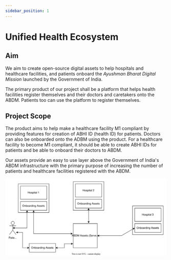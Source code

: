 ```yaml
---
sidebar_position: 1
---
```


# Unified Health Ecosystem

## Aim

We aim to create open-source digital assets to help hospitals and healthcare facilities, and patients onboard the _Ayushman Bharat Digital Mission_ launched by the Government of India.

The primary product of our project shall be a platform that helps health facilities register themselves and their doctors and caretakers onto the ABDM. Patients too can use the platform to register themselves.

## Project Scope

The product aims to help make a healthcare facility M1 compliant by providing features for creation of ABHI ID (health ID) for patients. Doctors can also be onboarded onto the ADBM using the product. For a healthcare facility to become M1 compliant, it should be able to create ABHI IDs for patients and be able to onboard their doctors to ABDM.

Our assets provide an easy to use layer above the Government of India's ABDM infrastructure with the primary purpose of increasing the number of patients and healthcare facilities registered with the ABDM.

![Where does it fit in](/img/onboarding_assets_usecase.svg)